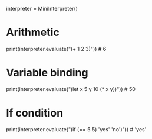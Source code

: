 interpreter = MiniInterpreter()

# Arithmetic
print(interpreter.evaluate("(+ 1 2 3)"))  # 6

# Variable binding
print(interpreter.evaluate("(let x 5 y 10 (* x y))"))  # 50

# If condition
print(interpreter.evaluate("(if (== 5 5) 'yes' 'no')"))  # 'yes'